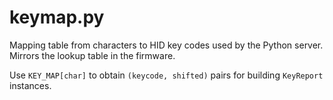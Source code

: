 # keymap.py

Mapping table from characters to HID key codes used by the Python server. Mirrors the lookup table in the firmware.

Use `KEY_MAP[char]` to obtain `(keycode, shifted)` pairs for building `KeyReport` instances.

